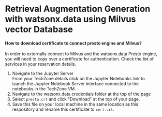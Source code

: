# Retrieval Augmentation Generation with watsonx.data using Milvus vector Database 


#### How to download certificate to connect presto engine and Milvus?
In order to externally connect to Milvus and the watsonx.data Presto engine, you will need to copy over a certificate for authentication. Check the list of services in your reservation details.
1. Navigate to the Jupyter Server  
From your TechZone details click on the Jupyter Notebooks link to launch the Jupyter Notebook Server interface connected to the notebooks in the TechZone VM.
2. Navigate to the watsonx.data credentials folder at the top of the page
3. Select ```presto.crt``` and click "Download" at the top of your page.
4. Save this file on your local machine in the same location as this respository and rename this certificate to ```cert.crt```.


